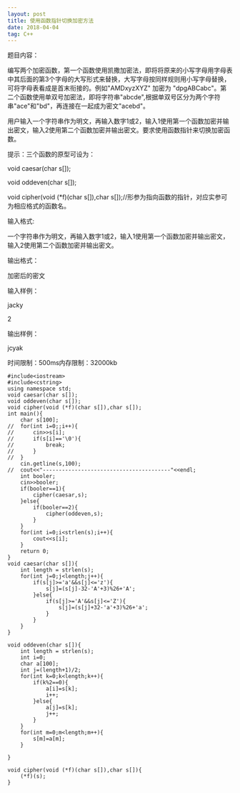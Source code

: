```yaml
---
layout: post
title: 使用函数指针切换加密方法
date: 2018-04-04 
tag: C++
---
```


题目内容：

编写两个加密函数，第一个函数使用凯撒加密法，即将将原来的小写字母用字母表中其后面的第3个字母的大写形式来替换，大写字母按同样规则用小写字母替换，可将字母表看成是首末衔接的。例如"AMDxyzXYZ" 加密为 "dpgABCabc"。第二个函数使用单双号加密法，即将字符串"abcde",根据单双号区分为两个字符串"ace"和"bd"，再连接在一起成为密文"acebd"。

用户输入一个字符串作为明文，再输入数字1或2，输入1使用第一个函数加密并输出密文，输入2使用第二个函数加密并输出密文。要求使用函数指针来切换加密函数。



提示：三个函数的原型可设为：

void caesar(char s[]);

void oddeven(char s[]);

void cipher(void (*f)(char s[]),char s[]);//形参为指向函数的指针，对应实参可为相应格式的函数名。





输入格式:

一个字符串作为明文，再输入数字1或2，输入1使用第一个函数加密并输出密文，输入2使用第二个函数加密并输出密文。



输出格式：

加密后的密文



输入样例：

jacky

2



输出样例：

jcyak

时间限制：500ms内存限制：32000kb
```
#include<iostream>
#include<cstring>
using namespace std;
void caesar(char s[]);
void oddeven(char s[]);
void cipher(void (*f)(char s[]),char s[]);
int main(){
	char s[100];
//	for(int i=0;;i++){
//		cin>>s[i];
//		if(s[i]=='\0'){
//			break;
//		}
//	}
	cin.getline(s,100);
//	cout<<"----------------------------------------"<<endl;
	int booler;
	cin>>booler;
	if(booler==1){
		cipher(caesar,s);
	}else{
		if(booler==2){
			cipher(oddeven,s);
		}
	}	
	for(int i=0;i<strlen(s);i++){ 
		cout<<s[i];		
	}	
	return 0;
}
void caesar(char s[]){
	int length = strlen(s);
	for(int j=0;j<length;j++){
		if(s[j]>='a'&&s[j]<='z'){
			s[j]=(s[j]-32-'A'+3)%26+'A';
		}else{
			if(s[j]>='A'&&s[j]<='Z'){
				s[j]=(s[j]+32-'a'+3)%26+'a';
			}
		}
	}
}

void oddeven(char s[]){
	int length = strlen(s);
	int i=0;
	char a[100];
	int j=(length+1)/2;
	for(int k=0;k<length;k++){ 
		if(k%2==0){
			a[i]=s[k];
			i++;
		}else{
			a[j]=s[k];
			j++;
		}
	}
	for(int m=0;m<length;m++){
		s[m]=a[m];
	}
	
} 
 
void cipher(void (*f)(char s[]),char s[]){
	(*f)(s);
}
```